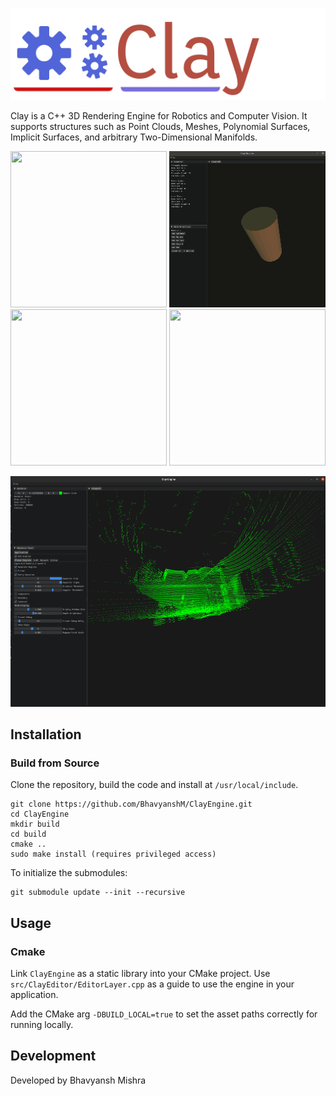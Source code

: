 

![](Images/ClayLogo.jpeg)

Clay is a C++ 3D Rendering Engine for Robotics and Computer Vision. It supports structures such as Point Clouds, Meshes, Polynomial Surfaces, Implicit
Surfaces, and arbitrary Two-Dimensional Manifolds.

[comment]: <> (![alt text]&#40;Images/Bunny.gif&#41; ![alt text]&#40;Images/Cylinder.gif&#41; ![alt text]&#40;Images/Surface.gif&#41;)


<p float="left">
    <img src="https://github.com/BhavyanshM/ClayEngine/blob/master/Images/Bunny.gif" width="250" height="250" />
    <img src="https://github.com/BhavyanshM/ClayEngine/blob/master/Images/Cylinder.gif" width="250" height="250" />
    <img src="https://github.com/BhavyanshM/ClayEngine/blob/master/Images/Surface.gif" width="250" height="250" />
    <img src="https://github.com/BhavyanshM/ClayEngine/blob/master/Images/Cup.gif" width="250" height="250" />
</p>



![](Images/PointCloud_MapSense.png)

## Installation

### Build from Source
Clone the repository, build the code and install at `/usr/local/include`.
```
git clone https://github.com/BhavyanshM/ClayEngine.git
cd ClayEngine
mkdir build
cd build
cmake ..
sudo make install (requires privileged access)
```

To initialize the submodules:
```
git submodule update --init --recursive
```

## Usage
### Cmake
Link `ClayEngine` as a static library into your CMake project. Use `src/ClayEditor/EditorLayer.cpp` as a guide to use the engine in your application.

Add the CMake arg `-DBUILD_LOCAL=true` to set the asset paths correctly for running locally.

## Development
Developed by Bhavyansh Mishra